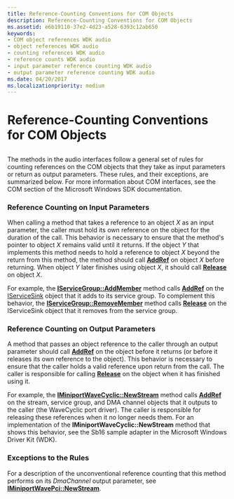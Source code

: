 ```yaml
---
title: Reference-Counting Conventions for COM Objects
description: Reference-Counting Conventions for COM Objects
ms.assetid: e6b19110-37e2-4d23-a528-6393c12ab650
keywords:
- COM object references WDK audio
- object references WDK audio
- counting references WDK audio
- reference counts WDK audio
- input parameter reference counting WDK audio
- output parameter reference counting WDK audio
ms.date: 04/20/2017
ms.localizationpriority: medium
---
```


# Reference-Counting Conventions for COM Objects


## <span id="reference_counting_conventions_for_com_objects"></span><span id="REFERENCE_COUNTING_CONVENTIONS_FOR_COM_OBJECTS"></span>


The methods in the audio interfaces follow a general set of rules for counting references on the COM objects that they take as input parameters or return as output parameters. These rules, and their exceptions, are summarized below. For more information about COM interfaces, see the COM section of the Microsoft Windows SDK documentation.

### <span id="Reference_Counting_on_Input_Parameters"></span><span id="reference_counting_on_input_parameters"></span><span id="REFERENCE_COUNTING_ON_INPUT_PARAMETERS"></span>Reference Counting on Input Parameters

When calling a method that takes a reference to an object *X* as an input parameter, the caller must hold its own reference on the object for the duration of the call. This behavior is necessary to ensure that the method's pointer to object *X* remains valid until it returns. If the object *Y* that implements this method needs to hold a reference to object *X* beyond the return from this method, the method should call [**AddRef**](/windows/desktop/api/unknwn/nf-unknwn-iunknown-addref) on object *X* before returning. When object *Y* later finishes using object *X*, it should call [**Release**](/windows/desktop/api/unknwn/nf-unknwn-iunknown-release) on object *X*.

For example, the [**IServiceGroup::AddMember**](/windows-hardware/drivers/ddi/portcls/nf-portcls-iservicegroup-addmember) method calls [**AddRef**](/windows/desktop/api/unknwn/nf-unknwn-iunknown-addref) on the [IServiceSink](/windows-hardware/drivers/ddi/portcls/nn-portcls-iservicesink) object that it adds to its service group. To complement this behavior, the [**IServiceGroup::RemoveMember**](/windows-hardware/drivers/ddi/portcls/nf-portcls-iservicegroup-removemember) method calls [**Release**](/windows/desktop/api/unknwn/nf-unknwn-iunknown-release) on the IServiceSink object that it removes from the service group.

### <span id="Reference_Counting_on_Output_Parameters"></span><span id="reference_counting_on_output_parameters"></span><span id="REFERENCE_COUNTING_ON_OUTPUT_PARAMETERS"></span>Reference Counting on Output Parameters

A method that passes an object reference to the caller through an output parameter should call [**AddRef**](/windows/desktop/api/unknwn/nf-unknwn-iunknown-addref) on the object before it returns (or before it releases its own reference to the object). This behavior is necessary to ensure that the caller holds a valid reference upon return from the call. The caller is responsible for calling [**Release**](/windows/desktop/api/unknwn/nf-unknwn-iunknown-release) on the object when it has finished using it.

For example, the [**IMiniportWaveCyclic::NewStream**](/windows-hardware/drivers/ddi/portcls/nf-portcls-iminiportwavecyclic-newstream) method calls [**AddRef**](/windows/desktop/api/unknwn/nf-unknwn-iunknown-addref) on the stream, service group, and DMA channel objects that it outputs to the caller (the WaveCyclic port driver). The caller is responsible for releasing these references when it no longer needs them. For an implementation of the **IMiniportWaveCyclic::NewStream** method that shows this behavior, see the Sb16 sample adapter in the Microsoft Windows Driver Kit (WDK).

### <span id="Exceptions_to_the_Rules"></span><span id="exceptions_to_the_rules"></span><span id="EXCEPTIONS_TO_THE_RULES"></span>Exceptions to the Rules

For a description of the unconventional reference counting that this method performs on its *DmaChannel* output parameter, see [**IMiniportWavePci::NewStream**](/windows-hardware/drivers/ddi/portcls/nf-portcls-iminiportwavepci-newstream).

 

